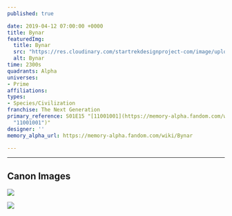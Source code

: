 ```yaml
---
published: true

date: 2019-04-12 07:00:00 +0000
title: Bynar
featuredImg:
  title: Bynar
  src: "https://res.cloudinary.com/startrekdesignproject-com/image/upload/v1555356295/Bynar-a.png"
  alt: Bynar
time: 2300s
quadrants: Alpha
universes:
- Prime
affiliations:
types:
- Species/Civilization
franchise: The Next Generation
primary_reference: S01E15 "[11001001](https://memory-alpha.fandom.com/wiki/11001001
  "11001001")"
designer: ''
memory_alpha_url: https://memory-alpha.fandom.com/wiki/Bynar

---
```

___
## Canon Images

![](https://res.cloudinary.com/startrekdesignproject-com/image/upload/v1555114450/Bynar1.jpg)

![](https://res.cloudinary.com/startrekdesignproject-com/image/upload/v1555114450/Bynar2.jpg)